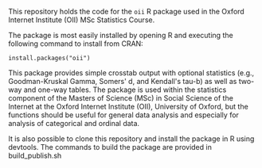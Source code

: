 This repository holds the code for the ``oii`` R package used in the Oxford Internet Institute (OII) MSc Statistics Course. 

The package is most easily installed by opening R and executing the following command to install from CRAN:

```
install.packages("oii")
```

This package provides simple crosstab output with optional statistics (e.g., Goodman-Kruskal Gamma, Somers' d, and Kendall's tau-b) as well as two-way and one-way tables. The package is used within the statistics component of the Masters of Science (MSc) in Social Science of the Internet at the Oxford Internet Institute (OII), University of Oxford, but the functions should be useful for general data analysis and especially for analysis of categorical and ordinal data.

It is also possible to clone this repository and install the package in R using devtools. The commands to build the package are provided in build_publish.sh

